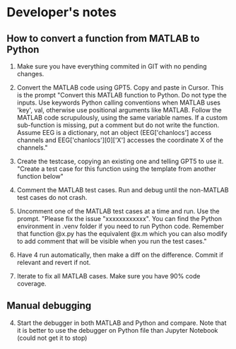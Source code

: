 # Developer's notes

## How to convert a function from MATLAB to Python

1. Make sure you have everything commited in GIT with no pending changes.

2. Convert the MATLAB code using GPT5. Copy and paste in Cursor. This is the prompt "Convert this MATLAB function to Python. Do not type the inputs. Use keywords Python calling conventions when MATLAB uses 'key', val, otherwise use positional arguments like MATLAB. Follow the MATLAB code scrupulously, using the same variable names. If a custom sub-function is missing, put a comment but do not write the function. Assume EEG is a dictionary, not an object (EEG['chanlocs'] access channels and EEG['chanlocs'][0]['X'] accesses the coordinate X of the channels." 

3. Create the testcase, copying an existing one and telling GPT5 to use it. "Create a test case for this function using the template from another function below"

4. Comment the MATLAB test cases. Run and debug until the non-MATLAB test cases do not crash.

5. Uncomment one of the MATLAB test cases at a time and run. Use the prompt. "Please fix the issue "xxxxxxxxxxxx". You can find the Python environment in .venv folder if you need to run Python code. Remember that function @x.py has the equivalent @x.m which you can also modify to add comment that will be visible when you run the test cases."
   
6. Have 4 run automatically, then make a diff on the difference. Commit if relevant and revert if not. 

7. Iterate to fix all MATLAB cases. Make sure you have 90% code coverage.

## Manual debugging

4. Start the debugger in both MATLAB and Python and compare. Note that it is better to use the debugger on Python file than Jupyter Notebook (could not get it to stop)
